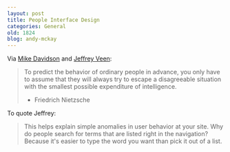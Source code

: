 ```yaml
---
layout: post
title: People Interface Design
categories: General
old: 1824
blog: andy-mckay
---
```

Via <a href="http://www.mikeindustries.com/blog/">Mike Davidson</a> and <a href="http://www.veen.com/jeff/archives/000901.html">Jeffrey Veen</a>:

<blockquote>To predict the behavior of ordinary people in advance, you only have to assume that they will always try to escape a disagreeable situation with the smallest possible expenditure of intelligence.

- Friedrich Nietzsche </blockquote>

To quote Jeffrey:

<blockquote>This helps explain simple anomalies in user behavior at your site. Why do people search for terms that are listed right in the navigation? Because it's easier to type the word you want than pick it out of a list.</blockquote>